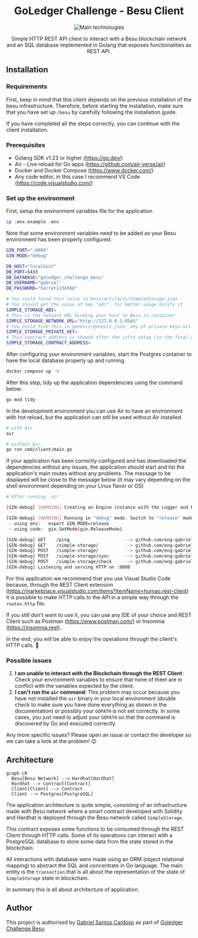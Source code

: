 <div align="center">

# GoLedger Challenge - Besu Client

![Main technologies](https://go-skill-icons.vercel.app/api/icons?i=go,gin,postgres,docker,github,vscode,linux)

Simple HTTP REST API client to interact with a Besu blockchain network and an SQL database implemented in Golang that exposes functionalities as REST API.

</div>

## Installation

### Requirements

First, keep in mind that this client depends on the previous installation of the besu infrastructure. Therefore, before starting the installation, make sure that you have set up `/besu` by carefully following the installation guide.

If you have completed all the steps correctly, you can continue with the client installation.

### Prerequisites

- Golang SDK v1.23 or higher (https://go.dev/)
- Air - Live reload for Go apps (https://github.com/air-verse/air)
- Docker and Docker Compose (https://www.docker.com/)
- Any code editor, in this case I recommend VS Code (https://code.visualstudio.com/)

### Set up the environment

First, setup the environment variables file for the application.

```sh
cp .env.example .env
```

Note that some environment variables need to be added as your Besu environment has been properly configured.

```sh
GIN_PORT=":8080"
GIN_MODE="debug"

DB_HOST="localhost"
DB_PORT=5433
DB_DATABASE="goledger_challenge_besu"
DB_USERNAME="gabriel"
DB_PASSWORD="Secret123456@"

# You could found this value in besu/artifacts/SimpleStorage.json
# You should get the value of key "abi", for better usage minify it
SIMPLE_STORAGE_ABI=
# This is the network URL binding your host to Besu in container
SIMPLE_STORAGE_NETWORK_URL="http://127.0.0.1:8545"
# You could find this in genesis/genesis.json, any of private keys will work
SIMPLE_STORAGE_PRIVATE_KEY=
# This contract address is showed after the infra setup (in the final of ./startDev.sh execution, pay attention)
SIMPLE_STORAGE_CONTRACT_ADDRESS=
```

After configuring your environment variables, start the Postgres container to have the local database properly up and running.

```sh
docker compose up -d
```

After this step, tidy up the application dependencies using the command below.

```sh
go mod tidy
```

In the development environment you can use Air to have an environment with hot reload, but the application can still be used without Air installed.

```sh
# with Air
air

# without Air
go run cmd/client/main.go
```

If your application has been correctly configured and has downloaded the dependencies without any issues, the application should start and list the application's main routes without any problems. The message to be displayed will be close to the message below (it may vary depending on the shell environment depending on your Linux flavor or OS)

```sh
# After running `air`

[GIN-debug] [WARNING] Creating an Engine instance with the Logger and Recovery middleware already attached.

[GIN-debug] [WARNING] Running in "debug" mode. Switch to "release" mode in production.
 - using env:   export GIN_MODE=release
 - using code:  gin.SetMode(gin.ReleaseMode)

[GIN-debug] GET    /ping                     --> github.com/eng-gabrielscardoso/goledger-challenge-besu/internal/routes.SetupRouter.func1 (3 handlers)
[GIN-debug] GET    /simple-storage/          --> github.com/eng-gabrielscardoso/goledger-challenge-besu/internal/controllers.(*TransactionController).GetValue-fm (3 handlers)
[GIN-debug] POST   /simple-storage/          --> github.com/eng-gabrielscardoso/goledger-challenge-besu/internal/controllers.(*TransactionController).SetValue-fm (3 handlers)
[GIN-debug] POST   /simple-storage/sync      --> github.com/eng-gabrielscardoso/goledger-challenge-besu/internal/controllers.(*TransactionController).SyncTransaction-fm (3 handlers)
[GIN-debug] POST   /simple-storage/check     --> github.com/eng-gabrielscardoso/goledger-challenge-besu/internal/controllers.(*TransactionController).CheckTransaction-fm (3 handlers)
[GIN-debug] Listening and serving HTTP on :8080
```

For this application we recommend that you use Visual Studio Code because, through the REST Client extension (https://marketplace.visualstudio.com/items?itemName=humao.rest-client) it is possible to make HTTP calls to the API in a simple way through the `routes.http` file.

If you still don't want to use it, you can use any IDE of your choice and REST Client such as Postman (https://www.postman.com/) or Insomnia (https://insomnia.rest).

In the end, you will be able to enjoy the operations through the client's HTTP calls. 🌟

### Possible issues

1. **I am unable to interact with the Blockchain through the REST Client**: Check your environment variables to ensure that none of them are in conflict with the variables expected by the client.
2. **I can't run the `air` command**: This problem may occur because you have not installed the `air` binary in your local environment (double check to make sure you have done everything as shown in the documentation) or possibly your `GOPATH` is not set correctly. In some cases, you just need to adjust your `GOPATH` so that the command is discovered by Go and executed correctly.

Any more specific issues? Please open an issue or contact the developer so we can take a look at the problem! 😉

## Architecture

```mermaid
graph LR
  Besu[Besu Network] --> Hardhat[Hardhat]
  Hardhat --> Contract[Contract]
  Client[Client] --> Contract
  Client --> Postgres[PostgreSQL]
```

The application architecture is quite simple, consisting of an infrastructure made with Besu network where a smart contract developed with Solidity and Hardhat is deployed through the Besu network called `SimpleStorage`.

This contract exposes some functions to be consumed through the REST Client through HTTP calls. Some of its operations can interact with a PostgreSQL database to store some data from the state stored in the blockchain.

All interactions with database were made using an ORM (object relational mapping) to abstract the SQL and concentrate in Go language. The main entity is the `transaction` that is all about the representation of the state of `SimpleStorage` state in blockchain.

In summary this is all about architecture of application.

## Author

This project is authorised by [Gabriel Santos Cardoso](https://gabrielscardoso.com) as part of [Goledger Challenge Besu](https://github.com/GoLedgerDev/goledger-challenge-besu).
